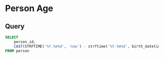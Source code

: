 <!--


Author:Nathan Buesgens



CDM Version:5.4



Use Case:Measure


-->

# Person Age










 
## Query
```sql
SELECT 
	person_id,
	CAST(STRFTIME('%Y.%m%d', 'now') - strftime('%Y.%m%d', birth_datetime) as int)
FROM person
```



